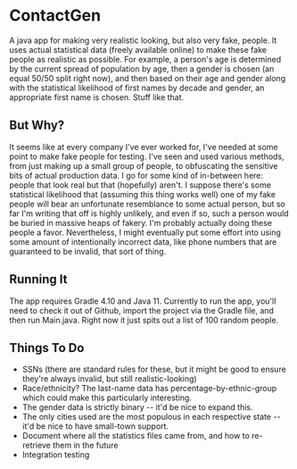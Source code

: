 ContactGen
==========

A java app for making very realistic looking, but also very fake, people. It uses actual statistical
data (freely available online) to make these fake people as realistic as possible. For example, a
person's age is determined by the current spread of population by age, then a gender is chosen (an
equal 50/50 split right now), and then based on their age and gender along with the statistical
likelihood of first names by decade and gender, an appropriate first name is chosen. Stuff like that.

But Why?
--------

It seems like at every company I've ever worked for, I've needed at some point to make fake
people for testing. I've seen and used various methods, from just making up a small group of people,
to obfuscating the sensitive bits of actual production data. I go for some kind of in-between here:
people that look real but that (hopefully) aren't. I suppose there's some statistical likelihood that 
(assuming this thing works well) one of my fake people will bear an unfortunate resemblance to some
actual person, but so far I'm writing that off is highly unlikely, and even if so, such a person would
be buried in massive heaps of fakery. I'm probably actually doing these people a favor. Nevertheless, 
I might eventually put some effort into using some amount of intentionally incorrect data, like
phone numbers that are guaranteed to be invalid, that sort of thing.

Running It
----------

The app requires Gradle 4.10 and Java 11. Currently to run the app, you'll need to check it out of
Github, import the project via the Gradle file, and then run Main.java. Right now it just spits out a
list of 100 random people.

Things To Do
------------

* SSNs (there are standard rules for these, but it might be good to ensure they're always invalid, but
still realistic-looking)
* Race/ethnicity? The last-name data has percentage-by-ethnic-group which could make this particularly
interesting.
* The gender data is strictly binary -- it'd be nice to expand this.
* The only cities used are the most populous in each respective state -- it'd be nice to have small-town
support.
* Document where all the statistics files came from, and how to re-retrieve them in the future
* Integration testing

